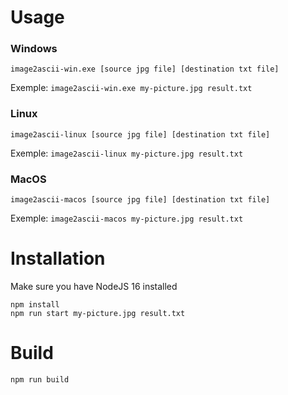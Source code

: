 # Usage

### Windows

`image2ascii-win.exe [source jpg file] [destination txt file]`

Exemple:
`image2ascii-win.exe my-picture.jpg result.txt`

### Linux

`image2ascii-linux [source jpg file] [destination txt file]`

Exemple:
`image2ascii-linux my-picture.jpg result.txt`

### MacOS

`image2ascii-macos [source jpg file] [destination txt file]`

Exemple:
`image2ascii-macos my-picture.jpg result.txt`

# Installation

Make sure you have NodeJS 16 installed

```
npm install
npm run start my-picture.jpg result.txt
```

# Build

`npm run build`

